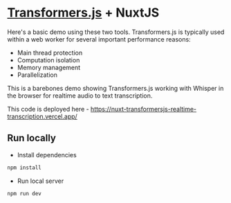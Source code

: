 # [Transformers.js](https://huggingface.co/docs/transformers.js/en/index) + NuxtJS

Here's a basic demo using these two tools. Transformers.js is typically used within a web worker for several important performance reasons:

-   Main thread protection
-   Computation isolation
-   Memory management
-   Parallelization

This is a barebones demo showing Transformers.js working with Whisper in the browser for realtime audio to text transcription.

This code is deployed here - https://nuxt-transformersjs-realtime-transcription.vercel.app/


## Run locally

- Install dependencies

```bash
npm install
```

- Run local server

```bash
npm run dev
```

